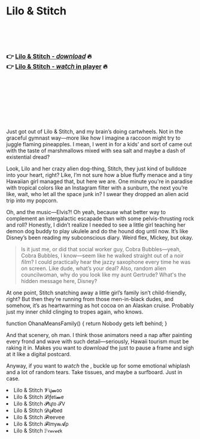 <h1>Lilo & Stitch</h1>

<br><br><br>

<h3>👉 <a href="https://Rons-sadgucheco1974.github.io/elwxxiipft/">Lilo & Stitch - 𝘥𝘰𝘸𝘯𝘭𝘰𝘢𝘥</a> 🔥<br>
👉 <a href="https://Rons-sadgucheco1974.github.io/elwxxiipft/">Lilo & Stitch - 𝘸𝘢𝘵𝘤𝘩 in player</a> 🔥
</h3>



<br><br><br><br><br><br><br>


Just got out of Lilo & Stitch, and my brain’s doing cartwheels. Not in the graceful gymnast way—more like how I imagine a raccoon might try to juggle flaming pineapples. I mean, I went in for a kids’   and sort of came out with the taste of marshmallows mixed with sea salt and maybe a dash of existential dread?

Look, Lilo and her crazy alien dog-thing, Stitch, they just kind of bulldoze into your heart, right? Like, I’m not sure how a blue fluffy menace and a tiny Hawaiian girl managed that, but here we are. One minute you're in paradise with tropical colors like an Instagram filter with a sunburn, the next you’re like, wait, who let all the space junk in? I swear they dropped an alien acid trip into my popcorn.

Oh, and the music—Elvis?! Oh yeah, because what better way to complement an intergalactic escapade than with some pelvis-thrusting rock and roll? Honestly, I didn’t realize I needed to see a little girl teaching her demon dog buddy to play ukulele and do the hound dog until now. It’s like Disney’s been reading my subconscious diary. Weird flex, Mickey, but okay.

> Is it just me, or did that social worker guy, Cobra Bubbles—yeah, Cobra Bubbles, I know—seem like he walked straight out of a noir 𝘧𝘪𝘭𝘮? I could practically hear the jazzy saxophone every time he was on screen. Like dude, what’s your deal? Also, random alien councilwoman, why do you look like my aunt Gertrude? What's the hidden message here, Disney?

At one point, Stitch snatching away a little girl’s family isn’t child-friendly, right? But then they're running from those men-in-black dudes, and somehow, it’s as heartwarming as hot cocoa on an Alaskan cruise. Probably just my inner child clinging to tropes again, who knows.

function OhanaMeansFamily() { return Nobody gets left behind; }

And that scenery, oh man. I think those animators need a nap after painting every frond and wave with such detail—seriously, Hawaii tourism must be raking it in. Makes you want to 𝘥𝘰𝘸𝘯𝘭𝘰𝘢𝘥 the   just to pause a frame and sigh at it like a digital postcard.

Anyway, if you want to 𝘸𝘢𝘵𝘤𝘩 the  , buckle up for some emotional whiplash and a lot of random tears. Take tissues, and maybe a surfboard. Just in case.

<li>Lilo & Stitch 𝓥ų𝓶𝗈𝗈</li>
<li>Lilo & Stitch 𝓛𝗂ƒ𝖾𝗍𝗂𝓶𝖾</li>
<li>Lilo & Stitch 𝓟𝗅ų𝗍𝗈 𝓣𝖵</li>
<li>Lilo & Stitch 𝓓ų𝓫𝖻𝖾𝖽</li>
<li>Lilo & Stitch 𝓕𝗋𝖾𝖾ν𝖾𝖾</li>
<li>Lilo & Stitch 𝓕𝗂𝗅𝗆𝗒𝗐𝓐ρ</li>
<li>Lilo & Stitch 𝙿𝑒𝒶𝒸𝓸𝐜𝗄</li>
